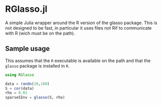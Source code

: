 # RGlasso.jl
A simple Julia wrapper around the R version of the glasso package. This is not designed to be fast, in particular it uses files not Rif to communicate with R (wich must be on the path).

## Sample usage

This assumes that the `R` executable is available on the path and that the `glasso` package is installed in `R`.

```julia
using RGlasso

data = randn(10,100)
S = cor(data)
rho = 0.01
sparseSInv = glasso(S, rho)
```
